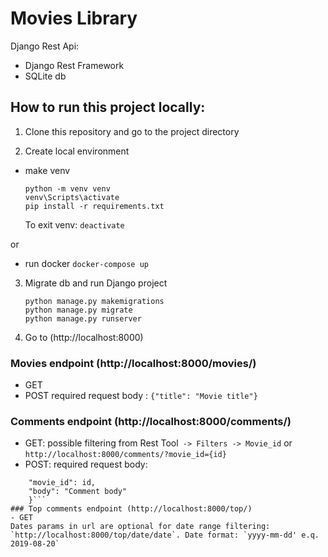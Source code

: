 # Movies Library

Django Rest Api:
- Django Rest Framework
- SQLite db


## How to run this project locally:

1) Clone this repository and go to the project directory

2) Create local environment
- make venv
    ```
    python -m venv venv
    venv\Scripts\activate
    pip install -r requirements.txt
    ```
    To exit venv: `deactivate`

or
- run docker
    ```docker-compose up```

3) Migrate db and run Django project
    ```
    python manage.py makemigrations
    python manage.py migrate
    python manage.py runserver
    ```

4) Go to (http://localhost:8000)

### Movies endpoint (http://localhost:8000/movies/)
- GET
- POST
required request body : ```{"title": "Movie title"}```
### Comments endpoint (http://localhost:8000/comments/)
- GET:
possible filtering from Rest Tool` -> Filters -> Movie_id` or `http://localhost:8000/comments/?movie_id={id}`
- POST:
required request body:
```{
    "movie_id": id,
    "body": "Comment body"
    }```
### Top comments endpoint (http://localhost:8000/top/)
- GET
Dates params in url are optional for date range filtering: `http://localhost:8000/top/date/date`. Date format: `yyyy-mm-dd' e.q. 2019-08-20`
